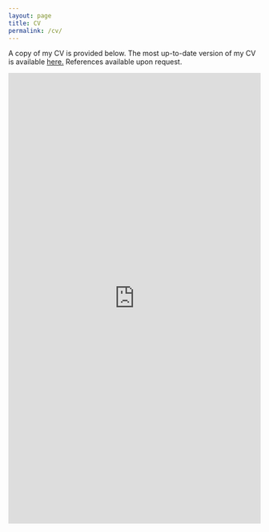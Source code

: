 ```yaml
---
layout: page
title: CV
permalink: /cv/
---
```


<p>A copy of my CV is provided below. The most up-to-date version of my CV is available <a href="https://docs.google.com/document/d/1QZcMPfggle_Ml9duWKYA2Fcx_T9_yKBqwSFEv-OJnIQ/edit">here.</a> References available upon request.</p>

<p class='text-right'><a href='https://docs.google.com/document/d/1QZcMPfggle_Ml9duWKYA2Fcx_T9_yKBqwSFEv-OJnIQ/edit' target='_blank'><iframe width='100%' height='900px' frameborder='0' scrolling='yes' class='embed-responsive-item'  src='https://docs.google.com/document/d/1QZcMPfggle_Ml9duWKYA2Fcx_T9_yKBqwSFEv-OJnIQ/preview' allowfullscreen></iframe>
